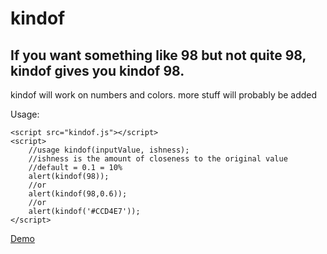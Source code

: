 # kindof 

If you want something like 98 but not quite 98, kindof gives you kindof 98.
--------------
kindof will work on numbers and colors. 
more stuff will probably be added

Usage:

    <script src="kindof.js"></script>
	<script>
		//usage kindof(inputValue, ishness); 
		//ishness is the amount of closeness to the original value
		//default = 0.1 = 10% 
		alert(kindof(98));
		//or
		alert(kindof(98,0.6));
		//or
		alert(kindof('#CCD4E7')); 
	</script>
	
[Demo](http://www.gunnarfranklin.com/kindof)